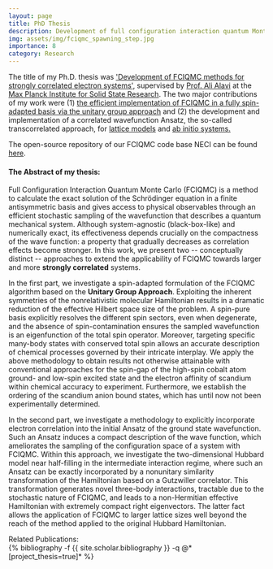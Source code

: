 ```yaml
---
layout: page
title: PhD Thesis
description: Development of full configuration interaction quantum Monte Carlo methods for strongly correlated electron systems
img: assets/img/fciqmc_spawning_step.jpg
importance: 8
category: Research
---
```


<p>
The title of my Ph.D. thesis was <a href='http://dx.doi.org/10.18419/opus-10593'>'Development of FCIQMC methods for strongly correlated electron systems'</a>, supervised by <a href='https://en.wikipedia.org/wiki/Ali_Alavi'>Prof. Ali Alavi</a> at the <a href='https://www.fkf.mpg.de/en'>Max Planck Institute for Solid State Research</a>. The two major contributions of my work were (1) <a href='https://pubs.aip.org/aip/jcp/article/151/9/094104/197502/Efficient-formulation-of-full-configuration'>the efficient implementation of FCIQMC in a fully spin-adapted basis via the unitary group approach</a> and (2) the development and implementation of a correlated wavefunction Ansatz, the so-called transcorrelated approach, for <a href='https://journals.aps.org/prb/abstract/10.1103/PhysRevB.99.075119'>lattice models</a> and <a href='https://pubs.aip.org/aip/jcp/article/151/6/061101/561008'>ab initio systems.</a>
</p>

<p>
The open-source repository of our FCIQMC code base NECI can be found <a href='https://github.com/ghb24/NECI_STABLE'>here</a>.
</p>

<h4>The Abstract of my thesis:</h4> 

<p>   
Full Configuration Interaction Quantum Monte Carlo (FCIQMC) is a method to calculate the exact solution of the Schrödinger equation in a finite antisymmetric basis and gives access to physical observables through an efficient stochastic sampling of the wavefunction that describes a quantum mechanical system. 
Although system-agnostic (black-box-like) and numerically exact, its effectiveness depends crucially on the compactness of the wave function: a property that gradually decreases as correlation effects become stronger.
In this work, we present two -- conceptually distinct --  approaches to extend the applicability of FCIQMC towards larger and more <b>strongly correlated</b> systems. <br>

In the first part, we investigate a spin-adapted formulation of the FCIQMC algorithm based on the <b>Unitary Group Approach</b>. 
Exploiting the inherent symmetries of the nonrelativistic molecular Hamiltonian results in a dramatic reduction of the effective Hilbert space size of the problem. 
A spin-pure basis explicitly resolves the different spin sectors, even when degenerate, and the absence of spin-contamination ensures the sampled wavefunction is an eigenfunction of the total spin operator.
Moreover, targeting specific many-body states with conserved total spin allows an accurate description of chemical processes governed by their intricate interplay. 
We apply the above methodology to obtain results not otherwise attainable with conventional approaches for the spin-gap of the high-spin cobalt atom ground- and low-spin excited state and the electron affinity of scandium within chemical accuracy to experiment.
Furthermore, we establish the ordering of the scandium anion bound states, which has until now not been experimentally determined. <br>

In the second part, we investigate a methodology to explicitly incorporate electron correlation into the initial Ansatz of the ground state wavefunction. 
Such an Ansatz induces a compact description of the wave function, which ameliorates the sampling of the configuration space of a system with FCIQMC.
Within this approach, we investigate the two-dimensional Hubbard model near half-filling in the intermediate interaction regime, where such an Ansatz can be exactly incorporated by a nonunitary similarity transformation of the Hamiltonian based on a Gutzwiller correlator.
This transformation generates novel three-body interactions, tractable due to the stochastic nature of FCIQMC, and leads to a non-Hermitian effective Hamiltonian with extremely compact right eigenvectors.
The latter fact allows the application of FCIQMC to larger lattice sizes well beyond the reach of the method applied to the original Hubbard Hamiltonian. <br>

    
</p>
Related Publications: 
<div class="publications">
    {% bibliography -f {{ site.scholar.bibliography }} -q @*[project_thesis=true]* %}
</div>
